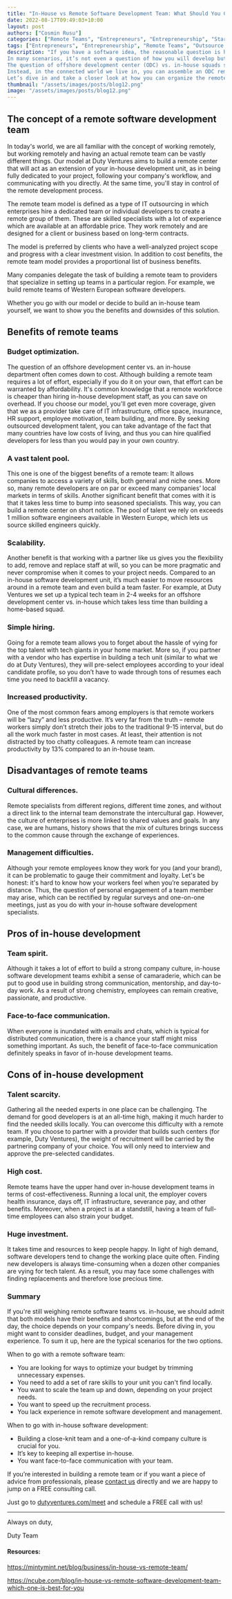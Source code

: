 ```yaml
---
title: "In-House vs Remote Software Development Team: What Should You Choose?"
date: 2022-08-17T09:49:03+10:00
layout: post
authors: ["Cosmin Rusu"]
categories: ["Remote Teams", "Entrepreneurs", "Entrepreneurship", "Start-ups", "MVP", "Product", "Development", "Testing", "Launching"]
tags: ["Entrepreneurs", "Entrepreneurship", "Remote Teams", "Outsource Software", "Start-ups", "MVP", "Product", "Development", "Testing", "Launching"]
description: "If you have a software idea, the reasonable question is how you will turn it into a reality. 
In many scenarios, it’s not even a question of how you will develop but who is going to work on it. 
The question of offshore development center (ODC) vs. in-house squads starts with realizing that your local talent pool no longer limits you. 
Instead, in the connected world we live in, you can assemble an ODC remote center consisting of talented people scattered worldwide and work with them virtually as if they were next door. 
Let’s dive in and take a closer look at how you can organize the remote software development process."
thumbnail: "/assets/images/posts/blog12.png"
image: "/assets/images/posts/blog12.png"
---
```


## The concept of a remote software development team

In today's world, we are all familiar with the concept of working remotely, 
but working remotely and having an actual remote team can be vastly different things. 
Our model at Duty Ventures aims to build a remote center that will act as an extension 
of your in-house development unit, as in being fully dedicated to your project, 
following your company's workflow, and communicating with you directly. 
At the same time, you'll stay in control of the remote development process. 

The remote team model is defined as a type of 
IT outsourcing in which enterprises hire a dedicated team 
or individual developers to create a remote group of them. 
These are skilled specialists with a lot of experience which 
are available at an affordable price. 
They work remotely and are designed for a client or business based on long-term contracts.

The model is preferred by clients who have a 
well-analyzed project scope and progress with a clear investment vision. 
In addition to cost benefits, the remote team model provides a proportional 
list of business benefits.

Many companies delegate the task of building a remote team to providers 
that specialize in setting up teams in a particular region. 
For example, we build remote teams of Western European software developers. 

Whether you go with our model or decide to build an in-house team yourself, 
we want to show you the benefits and downsides of this solution. 


## Benefits of remote teams
### Budget optimization.
The question of an offshore development center vs. an in-house department often comes down to cost. 
Although building a remote team requires a lot of effort, especially if you do it on your own, that effort can be warranted by affordability. 
It's common knowledge that a remote workforce is cheaper than hiring in-house development staff, as you can save on overhead. 
If you choose our model, you'll get even more coverage, given that we as a provider take care of IT infrastructure, office space, insurance, HR support, employee motivation, team building, and more. 
By seeking outsourced development talent, you can take advantage of the fact that many countries have low costs of living, and thus you can hire qualified developers for less than you would pay in your own country.
### A vast talent pool. 
This one is one of the biggest benefits of a remote team: It allows companies to access a variety of skills, both general and niche ones. 
More so, many remote developers are on par or exceed many companies’ local markets in terms of skills. 
Another significant benefit that comes with it is that it takes less time to bump into seasoned specialists. 
This way, you can build a remote center on short notice. 
The pool of talent we rely on exceeds 1 million software engineers available in Western Europe, 
which lets us source skilled engineers quickly. 
### Scalability. 
Another benefit is that working with a partner like us gives you the flexibility to add, 
remove and replace staff at will, so you can be more pragmatic and never compromise when 
it comes to your project needs. Compared to an in-house software development unit, 
it’s much easier to move resources around in a remote team and even build a team faster. 
For example, at Duty Ventures we set up a typical tech team in 2-4 weeks for an offshore development center vs. in-house 
which takes less time than building a home-based squad. 
### Simple hiring. 
Going for a remote team allows you to forget about the hassle of vying 
for the top talent with tech giants in your home market. 
More so, if you partner with a vendor who has expertise in building 
a tech unit (similar to what we do at Duty Ventures), 
they will pre-select employees according to your ideal 
candidate profile, so you don’t have to wade through 
tons of resumes each time you need to backfill a vacancy. 
### Increased productivity.
One of the most common fears among employers is that remote workers will be “lazy” 
and less productive. It’s very far from the truth – remote workers simply don’t 
stretch their jobs to the traditional 9-15 interval, 
but do all the work much faster in most cases. 
At least, their attention is not distracted by too chatty colleagues. 
A remote team can increase productivity by 13% compared to an in-house team.

## Disadvantages of remote teams
### Cultural differences.
Remote specialists from different regions, different time zones, 
and without a direct link to the internal team demonstrate the intercultural gap. 
However, the culture of enterprises is more linked to shared values and goals. 
In any case, we are humans, history shows that the mix of cultures brings 
success to the common cause through the exchange of experiences.
### Management difficulties. 
Although your remote employees know they work for you (and your brand), 
it can be problematic to gauge their commitment and loyalty. 
Let's be honest: it's hard to know how your workers feel when 
you’re separated by distance. 
Thus, the question of personal engagement of a team member may arise, 
which can be rectified by regular surveys and one-on-one meetings, 
just as you do with your in-house software development specialists. 


## Pros of in-house development 
### Team spirit. 
Although it takes a lot of effort to build a strong company culture, in-house software development teams exhibit a sense of camaraderie, which can be put to good use in building strong communication, mentorship, and day-to-day work. As a result of strong chemistry, employees can remain creative, passionate, and productive. 
### Face-to-face communication. 
When everyone is inundated with emails and chats, which is typical for distributed communication, there is a chance your staff might miss something important. As such, the benefit of face-to-face communication definitely speaks in favor of in-house development teams. 

## Cons of in-house development 
### Talent scarcity. 
Gathering all the needed experts in one place can be challenging. 
The demand for good developers is at an all-time high, 
making it much harder to find the needed skills locally. 
You can overcome this difficulty with a remote team. 
If you choose to partner with a provider that builds such centers (for example, Duty Ventures), 
the weight of recruitment will be carried by the partnering company of your choice. 
You will only need to interview and approve the pre-selected candidates. 
### High cost. 
Remote teams have the upper hand over in-house development teams 
in terms of cost-effectiveness. 
Running a local unit, the employer covers health insurance, days off, 
IT infrastructure, severance pay, and other benefits. 
Moreover, when a project is at a standstill, having a team of full-time 
employees can also strain your budget. 
### Huge investment. 
It takes time and resources to keep people happy. 
In light of high demand, software developers tend to 
change the working place quite often. 
Finding new developers is always time-consuming when a 
dozen other companies are vying for tech talent. 
As a result, you may face some challenges with finding
 replacements and therefore lose precious time.  

### Summary

If you're still weighing remote software teams vs. in-house, 
we should admit that both models have their benefits and shortcomings, 
but at the end of the day, the choice depends on your company's needs. 
Before diving in, you might want to consider deadlines, 
budget, and your management experience. 
To sum it up, here are the typical scenarios for the two options. 

When to go with a remote software team:
- You are looking for ways to optimize your budget by trimming unnecessary expenses.
- You need to add a set of rare skills to your unit you can't find locally.
- You want to scale the team up and down, depending on your project needs.
- You want to speed up the recruitment process.
- You lack experience in remote software development and management. 

When to go with in-house software development:
- Building a close-knit team and a one-of-a-kind company culture is crucial for you.
- It’s key to keeping all expertise in-house.
- You want face-to-face communication with your team.

If you’re interested in building a remote team or if you want a piece of advice from professionals, 
please [contact us](https://dutyventures.com) directly and we are happy to jump on a
FREE consulting call. 

Just go to [dutyventures.com/meet](https://dutyventures.com/meet) and schedule a FREE call with us! 

----------------------

Always on duty,

Duty Team

#### Resources:
https://mintymint.net/blog/business/in-house-vs-remote-team/

https://ncube.com/blog/in-house-vs-remote-software-development-team-which-one-is-best-for-you

